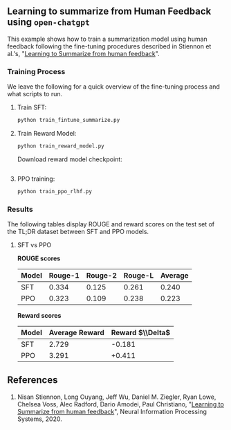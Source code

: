 ## Learning to summarize from Human Feedback using `open-chatgpt`

This example shows how to train a summarization model using human feedback
following the fine-tuning procedures described in Stiennon et al.'s, "[Learning to Summarize from human feedback](https://arxiv.org/abs/2009.01325)".

### Training Process

We leave the following for a quick overview of the fine-tuning process and what scripts to run.

1. Train SFT:

   ```bash
   python train_fintune_summarize.py
   ```

2. Train Reward Model:

   ```bash
   python train_reward_model.py
   ```

   Download reward model checkpoint:

   ```bash

   ```

3. PPO training:

   ```bash
   python train_ppo_rlhf.py
   ```

### Results

The following tables display ROUGE and reward scores on the test set of the TL;DR dataset between SFT and PPO models.

1. SFT vs PPO

   __ROUGE scores__

   | Model | Rouge-1 | Rouge-2 | Rouge-L | Average |
   | ----- | ------- | ------- | ------- | ------- |
   | SFT   | 0.334   | 0.125   | 0.261   | 0.240   |
   | PPO   | 0.323   | 0.109   | 0.238   | 0.223   |

   __Reward scores__

   | Model | Average Reward | Reward $\\Delta$ |
   | ----- | -------------- | ---------------- |
   | SFT   | 2.729          | -0.181           |
   | PPO   | 3.291          | +0.411           |

## References

1. Nisan Stiennon, Long Ouyang, Jeff Wu, Daniel M. Ziegler, Ryan Lowe, Chelsea Voss, Alec Radford, Dario Amodei, Paul Christiano, "[Learning to Summarize from human feedback](https://arxiv.org/abs/2009.01325)", Neural Information Processing Systems, 2020.
